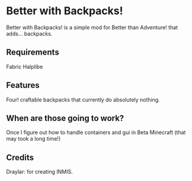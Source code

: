 # Better with Backpacks!

Better with Backpacks! is a simple mod for Better than Adventure! that adds... backpacks.

## Requirements

Fabric
Halplibe

## Features

Four! craftable backpacks that currently do absolutely nothing.

## When are those going to work?

Once I figure out how to handle containers and gui in Beta Minecraft (that may took a long time!)

## Credits

Draylar: for creating INMIS.
